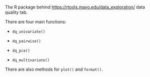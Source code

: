 The R package behind https://rtools.mayo.edu/data_exploration/ data quality tab.

There are four main functions:

- `dq_univariate()`

- `dq_pairwise()`

- `dq_pca()`

- `dq_multivariate()`

There are also methods for `plot()` and `format()`.
